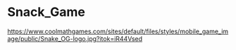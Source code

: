 # Snack_Game

https://www.coolmathgames.com/sites/default/files/styles/mobile_game_image/public/Snake_OG-logo.jpg?itok=iR44Vsed
